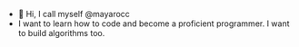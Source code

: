- 👋 Hi, I call myself @mayarocc
- I want to learn how to code and become a proficient programmer. I want to build algorithms too.
